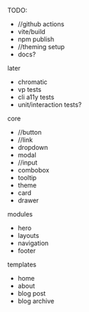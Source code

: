 TODO:

- //github actions
- vite/build
- npm publish
- //theming setup
- docs?

later

- chromatic
- vp tests
- cli a11y tests
- unit/interaction tests?

core

- //button
- //link
- dropdown
- modal
- //input
- combobox
- tooltip
- theme
- card
- drawer

modules

- hero
- layouts
- navigation
- footer

templates

- home
- about
- blog post
- blog archive
